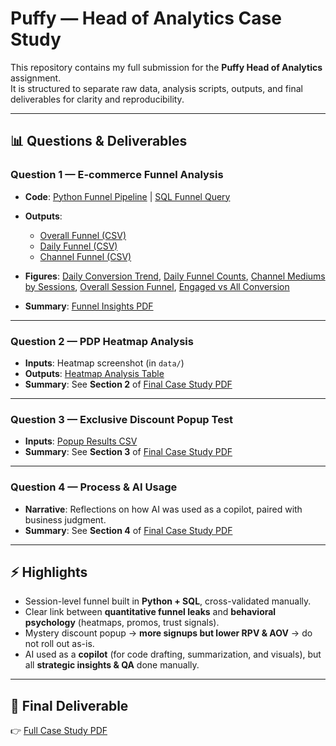 # Puffy — Head of Analytics Case Study

This repository contains my full submission for the **Puffy Head of Analytics** assignment.  
It is structured to separate raw data, analysis scripts, outputs, and final deliverables for clarity and reproducibility.

---

## 📊 Questions & Deliverables

### **Question 1 — E-commerce Funnel Analysis**
- **Code**: [Python Funnel Pipeline](notebooks/funnel_pipeline.ipynb) | [SQL Funnel Query](scripts/sql/funnel_closed.sql)  
- **Outputs**:  
  - [Overall Funnel (CSV)](reports/tables/overall_session_funnel.csv)  
  - [Daily Funnel (CSV)](reports/tables/daily_session_funnel.csv)  
  - [Channel Funnel (CSV)](reports/tables/channel_session_funnel.csv)  
- **Figures**: [Daily Conversion Trend](reports/figures/daily_cr_visit_to_purchase.png), [Daily Funnel Counts](reports/figures/daily_funnel_counts.png), [Channel Mediums by Sessions](reports/figures/channel_medium_top_sessions.png), [Overall Session Funnel](reports/figures/overall_session_funnel_counts.png), [Engaged vs All Conversion](reports/figures/engagedVSall.png)


- **Summary**: [Funnel Insights PDF](docs/puffy_case_study.pdf#page=1)

---

### **Question 2 — PDP Heatmap Analysis**
- **Inputs**: Heatmap screenshot (in `data/`)  
- **Outputs**: [Heatmap Analysis Table](reports/tables/HeatmapAnalysis.csv)  
- **Summary**: See **Section 2** of [Final Case Study PDF](docs/puffy_case_study.pdf#page=4)

---

### **Question 3 — Exclusive Discount Popup Test**
- **Inputs**: [Popup Results CSV](data/exclusive_discount_popup_results.csv)  
- **Summary**: See **Section 3** of [Final Case Study PDF](docs/puffy_case_study.pdf#page=6)

---

### **Question 4 — Process & AI Usage**
- **Narrative**: Reflections on how AI was used as a copilot, paired with business judgment.  
- **Summary**: See **Section 4** of [Final Case Study PDF](docs/puffy_case_study.pdf#page=8)

---

## ⚡ Highlights
- Session-level funnel built in **Python + SQL**, cross-validated manually.  
- Clear link between **quantitative funnel leaks** and **behavioral psychology** (heatmaps, promos, trust signals).  
- Mystery discount popup → **more signups but lower RPV & AOV** → do not roll out as-is.  
- AI used as a **copilot** (for code drafting, summarization, and visuals), but all **strategic insights & QA** done manually.  

---

## 📎 Final Deliverable
👉 [Full Case Study PDF](docs/puffy_case_study.pdf)  
